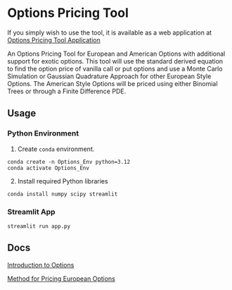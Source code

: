 # Options Pricing Tool
If you simply wish to use the tool, it is available as a web application at [Options Pricing Tool Application](https://dk-options-pricing-tool.streamlit.app/?)

An Options Pricing Tool for European and American Options with additional support for exotic options. This tool will use the standard derived equation to find the option price of vanilla call or put options and use a Monte Carlo Simulation or Gaussian Quadrature Approach for other European Style Options. The American Style Options will be priced using either Binomial Trees or through a Finite Difference PDE. 

## Usage 
### Python Environment 
1. Create `conda` environment. 
```shell
conda create -n Options_Env python=3.12
conda activate Options_Env
```

2. Install required Python libraries 
```shell
conda install numpy scipy streamlit
```

### Streamlit App 
```shell
streamlit run app.py
```

## Docs 
[Introduction to Options](docs/Options.md)

[Method for Pricing European Options](docs/European_Methods.md)

